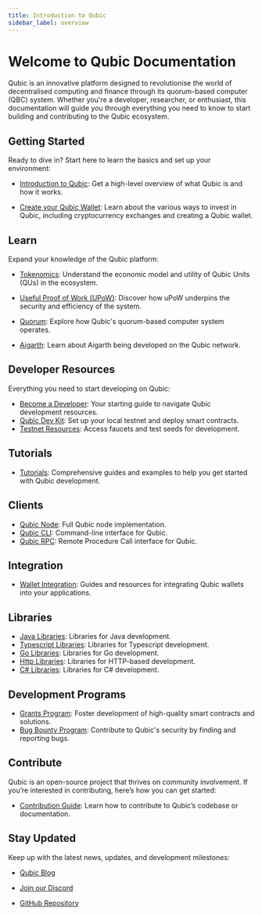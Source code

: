 ```yaml
---
title: Introduction to Qubic
sidebar_label: overview
---
```

<head>
  <title>Qubic Docs</title>
  <meta name="description" content="Welcome to the Qubic Documentation, your gateway to understanding and building on the Qubic platform." />
  <link rel="canonical" href="https://docs.qubic.org" />
  <link rel="alternate" href="https://docs.qubic.org" hreflang="x-default" />
  <link rel="alternate" href="https://docs.qubic.org" hreflang="en" />
  <meta property="og:url" content="https://docs.qubic.org" />
</head>

# Welcome to Qubic Documentation

Qubic is an innovative platform designed to revolutionise the world of decentralised computing and finance through its quorum-based computer (QBC) system. Whether you're a developer, researcher, or enthusiast, this documentation will guide you through everything you need to know to start building and contributing to the Qubic ecosystem.

## Getting Started

Ready to dive in? Start here to learn the basics and set up your environment:

- [Introduction to Qubic](overview/introduction.md): Get a high-level overview of what Qubic is and how it works.

- [Create your Qubic Wallet](learn/invest.md): Learn about the various ways to invest in Qubic, including cryptocurrency exchanges and creating a Qubic wallet.

## Learn

Expand your knowledge of the Qubic platform:

- [Tokenomics](learn/tokenomics.md): Understand the economic model and utility of Qubic Units (QUs) in the ecosystem.

- [Useful Proof of Work (UPoW)](learn/upow.md): Discover how uPoW underpins the security and efficiency of the system.

- [Quorum](learn/quorum.md): Explore how Qubic's quorum-based computer system operates.

- [Aigarth](learn/aigarth.md): Learn about Aigarth being developed on the Qubic network.

## Developer Resources

Everything you need to start developing on Qubic:

- [Become a Developer](developers/intro.md): Your starting guide to navigate Qubic development resources.
- [Qubic Dev Kit](developers/dev-kit.md): Set up your local testnet and deploy smart contracts.
- [Testnet Resources](developers/testnet-resources.md): Access faucets and test seeds for development.

## Tutorials
- [Tutorials](developers/tutorials.md): Comprehensive guides and examples to help you get started with Qubic development.

## Clients
- [Qubic Node](developers/qubic-node.md): Full Qubic node implementation.
- [Qubic CLI](developers/qubic-cli.md): Command-line interface for Qubic.
- [Qubic RPC](api/rpc.md): Remote Procedure Call interface for Qubic.

## Integration
- [Wallet Integration](api/wallet-integrations.md): Guides and resources for integrating Qubic wallets into your applications.

## Libraries
- [Java Libraries](developers/library-java.md): Libraries for Java development.
- [Typescript Libraries](developers/library-typescript): Libraries for Typescript development.
- [Go Libraries](developers/library-go.md): Libraries for Go development.
- [Http Libraries](developers/library-http.md): Libraries for HTTP-based development.
- [C# Libraries](developers/library-csharp.md): Libraries for C# development.

## Development Programs
- [Grants Program](developers/grants.md): Foster development of high-quality smart contracts and solutions.
- [Bug Bounty Program](developers/bug-bounty.md): Contribute to Qubic's security by finding and reporting bugs.

## Contribute

Qubic is an open-source project that thrives on community involvement. If you’re interested in contributing, here’s how you can get started:

- [Contribution Guide](developers/contribute): Learn how to contribute to Qubic’s codebase or documentation.

## Stay Updated

Keep up with the latest news, updates, and development milestones:

- [Qubic Blog](https://blog.qubic.org)

- [Join our Discord](https://discord.gg/qubic)

- [GitHub Repository](https://github.com/qubic)
